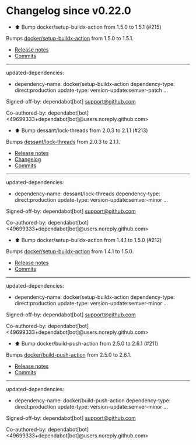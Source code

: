 # Changelog since v0.22.0
- ⬆️ Bump docker/setup-buildx-action from 1.5.0 to 1.5.1 (#215)

Bumps [docker/setup-buildx-action](https://github.com/docker/setup-buildx-action) from 1.5.0 to 1.5.1.
- [Release notes](https://github.com/docker/setup-buildx-action/releases)
- [Commits](https://github.com/docker/setup-buildx-action/compare/v1.5.0...v1.5.1)

---
updated-dependencies:
- dependency-name: docker/setup-buildx-action
  dependency-type: direct:production
  update-type: version-update:semver-patch
...

Signed-off-by: dependabot[bot] <support@github.com>

Co-authored-by: dependabot[bot] <49699333+dependabot[bot]@users.noreply.github.com> 
- ⬆️ Bump dessant/lock-threads from 2.0.3 to 2.1.1 (#213)

Bumps [dessant/lock-threads](https://github.com/dessant/lock-threads) from 2.0.3 to 2.1.1.
- [Release notes](https://github.com/dessant/lock-threads/releases)
- [Changelog](https://github.com/dessant/lock-threads/blob/master/CHANGELOG.md)
- [Commits](https://github.com/dessant/lock-threads/compare/v2.0.3...v2.1.1)

---
updated-dependencies:
- dependency-name: dessant/lock-threads
  dependency-type: direct:production
  update-type: version-update:semver-minor
...

Signed-off-by: dependabot[bot] <support@github.com>

Co-authored-by: dependabot[bot] <49699333+dependabot[bot]@users.noreply.github.com> 
- ⬆️ Bump docker/setup-buildx-action from 1.4.1 to 1.5.0 (#212)

Bumps [docker/setup-buildx-action](https://github.com/docker/setup-buildx-action) from 1.4.1 to 1.5.0.
- [Release notes](https://github.com/docker/setup-buildx-action/releases)
- [Commits](https://github.com/docker/setup-buildx-action/compare/v1.4.1...v1.5.0)

---
updated-dependencies:
- dependency-name: docker/setup-buildx-action
  dependency-type: direct:production
  update-type: version-update:semver-minor
...

Signed-off-by: dependabot[bot] <support@github.com>

Co-authored-by: dependabot[bot] <49699333+dependabot[bot]@users.noreply.github.com> 
- ⬆️ Bump docker/build-push-action from 2.5.0 to 2.6.1 (#211)

Bumps [docker/build-push-action](https://github.com/docker/build-push-action) from 2.5.0 to 2.6.1.
- [Release notes](https://github.com/docker/build-push-action/releases)
- [Commits](https://github.com/docker/build-push-action/compare/v2.5.0...v2.6.1)

---
updated-dependencies:
- dependency-name: docker/build-push-action
  dependency-type: direct:production
  update-type: version-update:semver-minor
...

Signed-off-by: dependabot[bot] <support@github.com>

Co-authored-by: dependabot[bot] <49699333+dependabot[bot]@users.noreply.github.com> 
